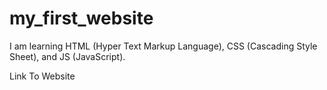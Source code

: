 # my_first_website
I am learning HTML (Hyper Text Markup Language), CSS (Cascading Style Sheet), and JS (JavaScript).

Link To Website 